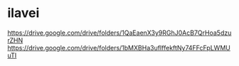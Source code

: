 # ilavei    
https://drive.google.com/drive/folders/1QaEaenX3y9RGhJ0AcB7QrHoa5dzurZHN
https://drive.google.com/drive/folders/1bMXBHa3ufIffekftNy74FFcFpLWMUuTI

